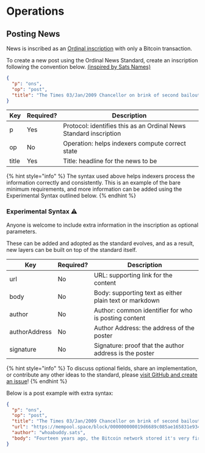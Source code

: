 # Operations

## Posting News

News is inscribed as an [Ordinal inscription](https://docs.ordinals.com/inscriptions.html) with only a Bitcoin transaction.

To create a new post using the Ordinal News Standard, create an inscription following the convention below. [(inspired by Sats Names)](https://docs.sats.id/sats-names/protocol-spec)

```json
{
  "p": "ons",
  "op": "post",
  "title": "The Times 03/Jan/2009 Chancellor on brink of second bailout for banks."
}
```

| Key   | Required? | Description                                                       |
| ----- | --------- | ----------------------------------------------------------------- |
| p     | Yes       | Protocol: identifies this as an Ordinal News Standard inscription |
| op    | No        | Operation: helps indexers compute correct state                   |
| title | Yes       | Title: headline for the news to be                                |

{% hint style="info" %}
The syntax used above helps indexers process the information correctly and consistently. This is an example of the bare minimum requirements, and more information can be added using the Experimental Syntax outlined below.
{% endhint %}

### Experimental Syntax ⚠️

Anyone is welcome to include extra information in the inscription as optional parameters.

These can be added and adopted as the standard evolves, and as a result, new layers can be built on top of the standard itself.

| Key           | Required? | Description                                            |
| ------------- | --------- | ------------------------------------------------------ |
| url           | No        | URL: supporting link for the content                   |
| body          | No        | Body: supporting text as either plain text or markdown |
| author        | No        | Author: common identifier for who is posting content   |
| authorAddress | No        | Author Address: the address of the poster              |
| signature     | No        | Signature: proof that the author address is the poster |

{% hint style="info" %}
To discuss optional fields, share an implementation, or contribute any other ideas to the standard, please [visit GitHub and create an issue](https://github.com/OrdinalNews/docs/issues)!
{% endhint %}

Below is a post example with extra syntax:

```json
{
  "p": "ons",
  "op": "post",
  "title": "The Times 03/Jan/2009 Chancellor on brink of second bailout for banks.",
  "url": "https://mempool.space/block/000000000019d6689c085ae165831e934ff763ae46a2a6c172b3f1b60a8ce26f",
  "author": "whoabuddy.sats",
  "body": "Fourteen years ago, the Bitcoin network stored it's very first block, inscribed with the insightful text that the current financial systems were unsustainable. The answer lies in a peer to peer digital currency and payment network created, maintained, and used by a sovereign collective. Now is the time to get involved!"
}
```
